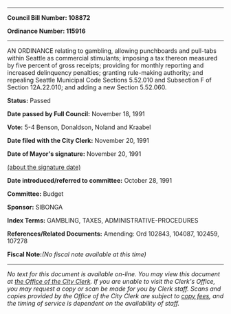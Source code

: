 

********

**Council Bill Number: 108872**
   
**Ordinance Number: 115916**
********

 AN ORDINANCE relating to gambling, allowing punchboards and pull-tabs within Seattle as commercial stimulants; imposing a tax thereon measured by five percent of gross receipts; providing for monthly reporting and increased delinquency penalties; granting rule-making authority; and repealing Seattle Municipal Code Sections 5.52.010 and Subsection F of Section 12A.22.010; and adding a new Section 5.52.060.

**Status:** Passed
   
**Date passed by Full Council:** November 18, 1991
   
**Vote:** 5-4 Benson, Donaldson, Noland and Kraabel
   
**Date filed with the City Clerk:** November 20, 1991
   
**Date of Mayor's signature:** November 20, 1991
   
[(about the signature date)](/~public/approvaldate.htm)
   
   
   
**Date introduced/referred to committee:** October 28, 1991
   
**Committee:** Budget
   
**Sponsor:** SIBONGA
   
   
**Index Terms:** GAMBLING, TAXES, ADMINISTRATIVE-PROCEDURES

**References/Related Documents:** Amending: Ord 102843, 104087, 102459, 107278

**Fiscal Note:**_(No fiscal note available at this time)_
********

_No text for this document is available on-line. You may view this document at [the Office of the City Clerk](http://www.seattle.gov/leg/clerk/contactUs.htm). If you are unable to visit the Clerk's Office, you may request a copy or scan be made for you by Clerk staff. Scans and copies provided by the Office of the City Clerk are subject to [copy fees](http://clerk.seattle.gov/~public/clerkfees.htm), and the timing of service is dependent on the availability of staff._

